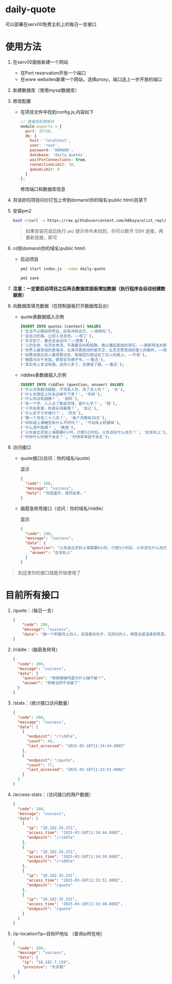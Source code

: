# daily-quote
可以部署在serv00免费主机上的每日一言接口

# 使用方法

1. 在serv00面板新建一个网站

   - 在Port reservation开放一个端口
   - 在www websites新建一个网站，选择proxy，端口选上一步开放的端口

2. 新建数据库（使用mysql数据库）

3. 修改配置

   - 在项目文件中找到config.js,内容如下

     ```js
     // 数据库配置模块
     module.exports = {
       port: 35710,
       db: {
         host: 'localhost',
         user: 'root',
         password: '000000',
         database: 'daily_quotes',
         waitForConnections: true,
         connectionLimit: 10,
         queueLimit: 0
       }
     };
     ```

     修改端口和数据库信息

4. 将该好的项目问价打包上传到domans\你的域名\public html\目录下

5. 安装pm2

   ```bash
   bash <(curl -s https://raw.githubusercontent.com/k0baya/alist_repl/main/serv00/install-pm2.sh)
   ```

   > 如果安装完成后执行 `pm2` 提示命令未找到，你可以断开 SSH 连接，再重新连接，即可

6. cd到domans\你的域名\public html\

   - 启动项目

     ```bash
     pm2 start index.js --name daily-quote
     ```

     ```bash
     pm2 save
     ```

7. **注意：一定要启动项目之后再去数据库面板增加数据（执行程序会自动创建数据表）**

8. 向数据库填充数据（在控制面板打开数据库后台）

   - quote表数据插入示例

     ```sql
     INSERT INTO quotes (content) VALUES 
     ('生活不止眼前的苟且，还有诗和远方。——高晓松'),
     ('走自己的路，让别人说去吧。——但丁'),
     ('冬天到了，春天还会远吗？——雪莱'),
     ('人的生命，似洪水奔流，不遇着岛屿和暗礁，难以激起美丽的浪花。——奥斯特洛夫斯基'),
     ('世界上最宽阔的是海洋，比海洋更宽阔的是天空，比天空更宽阔的是人的胸怀。——雨果'),
     ('如果说我比别人看得更远些，那是因为我站在了巨人的肩上。——牛顿'),
     ('横眉冷对千夫指，俯首甘为孺子牛。——鲁迅'),
     ('其实地上本没有路，走的人多了，也便成了路。——鲁迅');
     ```

   - riddles表数据插入示例

     ```sql
     INSERT INTO riddles (question, answer) VALUES 
     ('什么东西越洗越脏，不洗有人吃，洗了没人吃？', '水'),
     ('什么东西往上升永远掉不下来？', '年龄'),
     ('什么鸡没有翅膀？', '田鸡'),
     ('有一个字，人人见了都会念错，是什么字？', '错'),
     ('小华在家里，和谁长得最像？', '自己'),
     ('什么车子寸步难行？', '风车'),
     ('哪一个月有二十八天？', '每个月都有28天'),
     ('你知道上课睡觉有什么不好吗？', '不如床上舒服嘛'),
     ('什么酒不能喝？', '碘酒'),
     ('火车由北京到上海需要6小时，行使3小时后，火车该在什么地方？', '在车轨上'),
     ('时钟什么时候不会走？', '时钟本来就不会走');
     ```

9. 访问接口

   - quote接口(访问：你的域名/quote)

     显示

     ```json
     {
       "code": 200,
       "message": "success",
       "data": "你若盛开，清风自来。"
     }
     ```

   - 脑筋急转弯接口（访问：你的域名/riddle）

     显示

     ```json
     {
       "code": 200,
       "message": "success",
       "data": {
         "question": "火车由北京到上海需要6小时，行使3小时后，火车该在什么地方？",
         "answer": "在车轨上"
       }
     }
     ```

> 到这里你的接口就能开始使用了

# 目前所有接口

1. /quote：（每日一言）

   ```json
   {
       "code": 200,
       "message": "success",
       "data": "做一个积极向上的人，读温柔的句子，见阳光的人，眼里全是温柔和笑意。"
   }
   ```

2. /riddle：（脑筋急转弯）

   ```json
   {
     "code": 200,
     "message": "success",
     "data": {
       "question": "用铁锤锤鸡蛋为什么锤不破？",
       "answer": "铁锤当然不会破了"
     }
   }
   ```

3. /stats：（统计接口访问数量）

   ```json
   {
     "code": 200,
     "message": "success",
     "data": [
       {
         "endpoint": "/riddle",
         "count": 44,
         "last_accessed": "2025-03-10T11:34:44.000Z"
       },
       {
         "endpoint": "/quote",
         "count": 77,
         "last_accessed": "2025-03-10T11:33:51.000Z"
       }
     ]
   }
   ```

4. /access-stats：（访问接口的用户数据）

   ```json
   {
     "code": 200,
     "message": "success",
     "data": [
       {
         "ip": "18.182.35.251",
         "access_time": "2025-03-10T11:34:44.000Z",
         "endpoint": "/riddle"
       },
       {
         "ip": "18.182.35.251",
         "access_time": "2025-03-10T11:34:39.000Z",
         "endpoint": "/riddle"
       },
       {
         "ip": "18.182.35.251",
         "access_time": "2025-03-10T11:33:51.000Z",
         "endpoint": "/quote"
       },
       {
         "ip": "18.182.35.251",
         "access_time": "2025-03-10T11:33:48.000Z",
         "endpoint": "/quote"
       }
     ]
   }
   ```

5. /ip-location?ip=目标IP地址 （查询ip所在地）

   ```json
   {
     "code": 200,
     "message": "success",
     "data": {
       "ip": "18.182.7.159",
       "province": "东京都"
     }
   }
   ```
